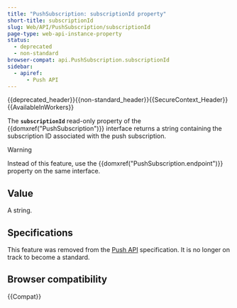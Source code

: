 ```yaml
---
title: "PushSubscription: subscriptionId property"
short-title: subscriptionId
slug: Web/API/PushSubscription/subscriptionId
page-type: web-api-instance-property
status:
  - deprecated
  - non-standard
browser-compat: api.PushSubscription.subscriptionId
sidebar:
  - apiref:
      - Push API
---
```


{{deprecated_header}}{{non-standard_header}}{{SecureContext_Header}}{{AvailableInWorkers}}

The **`subscriptionId`** read-only property of the
{{domxref("PushSubscription")}} interface returns a string containing
the subscription ID associated with the push subscription.

> [!WARNING]
> Instead of this feature, use the {{domxref("PushSubscription.endpoint")}} property on the same interface.

## Value

A string.

## Specifications

This feature was removed from the [Push API](https://w3c.github.io/push-api/#pushsubscription-interface) specification. It is no longer on track to become a standard.

## Browser compatibility

{{Compat}}
